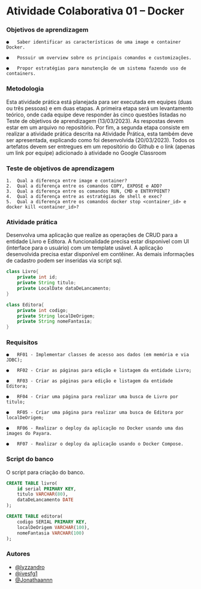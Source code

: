 
# Atividade Colaborativa 01  – Docker  

### Objetivos de aprendizagem

    ●   Saber identificar as características de uma image e container Docker.

    ●   Possuir um overview sobre os principais comandos e customizações.

    ●   Propor estratégias para manutenção de um sistema fazendo uso de containers.

### Metodologia

Esta atividade prática está planejada para ser executada em equipes (duas ou três pessoas) e em duas etapas. A primeira etapa será um levantamento teórico, onde cada equipe deve responder às cinco questões listadas no Teste de objetivos de aprendizagem (13/03/2023). As respostas devem estar em um arquivo no repositório. Por fim, a segunda etapa consiste em realizar a atividade prática descrita na Atividade Prática, esta também deve ser apresentada, explicando como foi desenvolvida (20/03/2023).
Todos os artefatos devem ser entregues em um repositório do Github e o link (apenas um link por equipe) adicionado à atividade no Google Classroom

### Teste de objetivos de aprendizagem

    1.  Qual a diferença entre image e container?
    2.  Qual a diferença entre os comandos COPY, EXPOSE e ADD?
    3.  Qual a diferença entre os comandos RUN, CMD e ENTRYPOINT?
    4.  Qual a diferença entre as estratégias de shell e exec?
    5.  Qual a diferença entre os comandos docker stop <container_id> e docker kill <container_id>? 

### Atividade prática

Desenvolva uma aplicação que realize as operações de CRUD para a entidade Livro e Editora. A funcionalidade precisa estar disponível com UI (interface para o usuário) com um template usável. A aplicação desenvolvida precisa estar disponível em contêiner. As demais informações de cadastro podem ser inseridas via script sql.

````java
class Livro{
    private int id; 
    private String titulo;
    private LocalDate dataDeLancamento;
} 
````

````java
class Editora{  
    private int codigo; 
    private String localDeOrigem;
    private String nomeFantasia;
}
````

### Requisitos

    ●   RF01 - Implementar classes de acesso aos dados (em memória e via JDBC);

    ●   RF02 - Criar as páginas para edição e listagem da entidade Livro;

    ●   RF03 - Criar as páginas para edição e listagem da entidade Editora;

    ●   RF04 - Criar uma página para realizar uma busca de Livro por titulo;

    ●   RF05 - Criar uma página para realizar uma busca de Editora por localDeOrigem;

    ●   RF06 - Realizar o deploy da aplicação no Docker usando uma das images do Payara.

    ●   RF07 - Realizar o deploy da aplicação usando o Docker Compose.

### Script do banco

O script para criação do banco.

````sql
CREATE TABLE livro(
    id serial PRIMARY KEY,
    titulo VARCHAR(80),
    dataDeLancamento DATE
);

````

````sql
CREATE TABLE editora(  
    codigo SERIAL PRIMARY KEY,
    localDeOrigem VARCHAR(100),
    nomeFantasia VARCHAR(100)
);
````
### Autores

- [@lyzzandro](https://www.github.com/lyzzandro)
- [@ivesfg1](https://github.com/ivesfg1)
- [@Jonathaannn](https://www.github.com/Jonathaannn)

